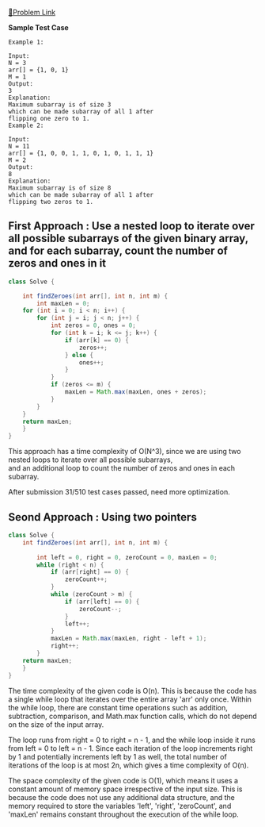 [📍Problem Link](https://practice.geeksforgeeks.org/problems/maximize-number-of-1s0905/1?utm_source=youtube&utm_medium=collab_striver_ytdescription&utm_campaign=maximize-number-of-1s)

**Sample Test Case**
```
Example 1:

Input:
N = 3
arr[] = {1, 0, 1}
M = 1
Output:
3
Explanation:
Maximum subarray is of size 3
which can be made subarray of all 1 after
flipping one zero to 1.
Example 2:

Input:
N = 11
arr[] = {1, 0, 0, 1, 1, 0, 1, 0, 1, 1, 1}
M = 2
Output:
8
Explanation:
Maximum subarray is of size 8
which can be made subarray of all 1 after
flipping two zeros to 1.
```

## First Approach : Use a nested loop to iterate over all possible subarrays of the given binary array, and for each subarray, count the number of zeros and ones in it

```java
class Solve {

    int findZeroes(int arr[], int n, int m) {
        int maxLen = 0;
    for (int i = 0; i < n; i++) {
        for (int j = i; j < n; j++) {
            int zeros = 0, ones = 0;
            for (int k = i; k <= j; k++) {
                if (arr[k] == 0) {
                    zeros++;
                } else {
                    ones++;
                }
            }
            if (zeros <= m) {
                maxLen = Math.max(maxLen, ones + zeros);
            }
        }
    }
    return maxLen;
    }
}
```

This approach has a time complexity of O(N^3), since we are using two nested loops to iterate over all possible subarrays, <br>
and an additional loop to count the number of zeros and ones in each subarray.

After submission 31/510 test cases passed, need more optimization.

## Seond Approach : Using two pointers

```java
class Solve {
    int findZeroes(int arr[], int n, int m) {
        
        int left = 0, right = 0, zeroCount = 0, maxLen = 0;
        while (right < n) {
            if (arr[right] == 0) {
                zeroCount++;
            }
            while (zeroCount > m) {
                if (arr[left] == 0) {
                    zeroCount--;
                }
                left++;
            }
            maxLen = Math.max(maxLen, right - left + 1);
            right++;
        }
    return maxLen;
    }
}
```

The time complexity of the given code is O(n). This is because the code has a single while loop that iterates over the entire array 'arr' only once. Within the while loop, there are constant time operations such as addition, subtraction, comparison, and Math.max function calls, which do not depend on the size of the input array.

The loop runs from right = 0 to right = n - 1, and the while loop inside it runs from left = 0 to left = n - 1. Since each iteration of the loop increments right by 1 and potentially increments left by 1 as well, the total number of iterations of the loop is at most 2n, which gives a time complexity of O(n).

The space complexity of the given code is O(1), which means it uses a constant amount of memory space irrespective of the input size. This is because the code does not use any additional data structure, and the memory required to store the variables 'left', 'right', 'zeroCount', and 'maxLen' remains constant throughout the execution of the while loop.

